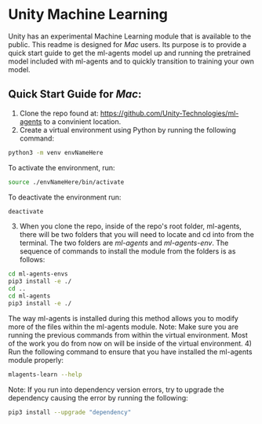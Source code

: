 # Unity Machine Learning
Unity has an experimental Machine Learning module that is available to the public. This readme is designed for *Mac* users. 
Its purpose is to provide a quick start guide to get the ml-agents model up and running the pretrained model included with ml-agents and to quickly transition to training your own model.

## Quick Start Guide for *Mac*:
1) Clone the repo found at: https://github.com/Unity-Technologies/ml-agents to a convinient location.
2) Create a virtual environment using Python by running the following command:
```sh
python3 -m venv envNameHere
```
To activate the environment, run:
```sh
source ./envNameHere/bin/activate
```
To deactivate the environment run:
```sh
deactivate
```
3) When you clone the repo, inside of the repo's root folder, ml-agents, there will be two folders that you will need to locate and cd into from the terminal. The two folders are *ml-agents* and *ml-agents-env*. The sequence of commands to install the module from the folders is as follows:
```sh
cd ml-agents-envs
pip3 install -e ./
cd ..
cd ml-agents
pip3 install -e ./
```
The way ml-agents is installed during this method allows you to modify more of the files within the ml-agents module.
Note: Make sure you are running the previous commands from within the virtual environment. Most of the work you do from now on will be inside of the virtual environment.
4) Run the following command to ensure that you have installed the ml-agents module properly:
```sh
mlagents-learn --help
```
Note: If you run into dependency version errors, try to upgrade the dependency causing the error by running the following:
```sh
pip3 install --upgrade "dependency"
```

